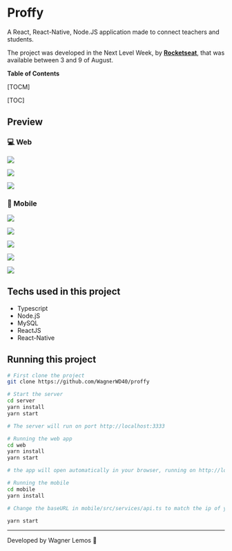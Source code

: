 # Proffy

A React, React-Native, Node.JS application made to connect teachers and students.

The project was developed in the Next Level Week, by **[Rocketseat](https://github.com/Rocketseat)**,  that was available between 3 and 9 of August.

**Table of Contents**

[TOCM]

[TOC]

##   Preview

### :computer: Web
[](https://github.com/WagnerWD40/proffy/blob/master/screenshots/web-landing.png)

![](https://github.com/WagnerWD40/proffy/blob/master/screenshots/web-landing-mobile.png)

![](https://github.com/WagnerWD40/proffy/blob/master/screenshots/web-study.png)

![](https://github.com/WagnerWD40/proffy/blob/master/screenshots/web-classes-2.png)

### :iphone: Mobile

![](https://github.com/WagnerWD40/proffy/blob/master/screenshots/mobile-landing.png)

![](https://github.com/WagnerWD40/proffy/blob/master/screenshots/mobile-favorites.png)

![](https://github.com/WagnerWD40/proffy/blob/master/screenshots/mobile-search-teachers-1.png)

![](https://github.com/WagnerWD40/proffy/blob/master/screenshots/mobile-search-teachers-2.png)

![](https://github.com/WagnerWD40/proffy/blob/master/screenshots/mobile-search-teachers-3.png)

## Techs used in this project

- Typescript
- Node.jS
- MySQL
- ReactJS
- React-Native

## Running this project


```bash
# First clone the project
git clone https://github.com/WagnerWD40/proffy

# Start the server
cd server
yarn install
yarn start

# The server will run on port http://localhost:3333

# Running the web app
cd web
yarn install
yarn start

# the app will open automatically in your browser, running on http://localhost:3000

# Running the mobile
cd mobile
yarn install

# Change the baseURL in mobile/src/services/api.ts to match the ip of your server, if you are using your mobile device. If using a emulator, change to http://localhost:3333 and then

yarn start

```
----

Developed by Wagner Lemos :wolf: